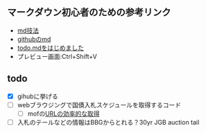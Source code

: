 
## マークダウン初心者のための参考リンク
* [md技法](https://qiita.com/aki_number16/items/9e4f98e5fb948370ceb6)
* [githubのmd](https://docs.github.com/ja/get-started/writing-on-github/getting-started-with-writing-and-formatting-on-github/basic-writing-and-formatting-syntax)
* [todo.mdをはじめました](https://qiita.com/ko3n/items/05703694163803dfe7b9)
* プレビュー画面:Ctrl+Shift+V　　

## todo
+ [x] gihubに挙げる
+ [ ] webブラウジングで国債入札スケジュールを取得するコード
  + [ ] mofの[URLの効率的な取得](https://qiita.com/___fff_/items/577b494e1725e5173be5)
+ [ ] 入札のテールなどの情報はBBGからとれる？30yr JGB auction tail
